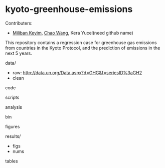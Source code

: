 # kyoto-greenhouse-emissions

Contributers:
- [Miliban Keyim](https://github.com/mkeyim), [Chao Wang](https://github.com/chaomander2018), Kera Yucel(need github name)  

This repository contains a regression case for greenhouse gas emissions from countries in the Kyoto Protocol, and the prediction of emissions in the next 5 years.  

data/
  - raw: http://data.un.org/Data.aspx?d=GHG&f=seriesID%3aGH2
  - clean
  
code

scripts

analysis

bin

figures

results/
  - figs
  - nums

tables
